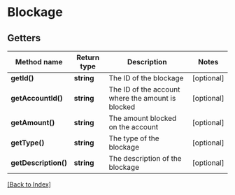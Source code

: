 # Blockage

## Getters

Method name | Return type | Description | Notes
------------ | ------------- | ------------- | -------------
**getId()** | **string** | The ID of the blockage | [optional]
**getAccountId()** | **string** | The ID of the account where the amount is blocked | [optional]
**getAmount()** | **string** | The amount blocked on the account | [optional]
**getType()** | **string** | The type of the blockage | [optional]
**getDescription()** | **string** | The description of the blockage | [optional]

[[Back to Index]](../index.md)
